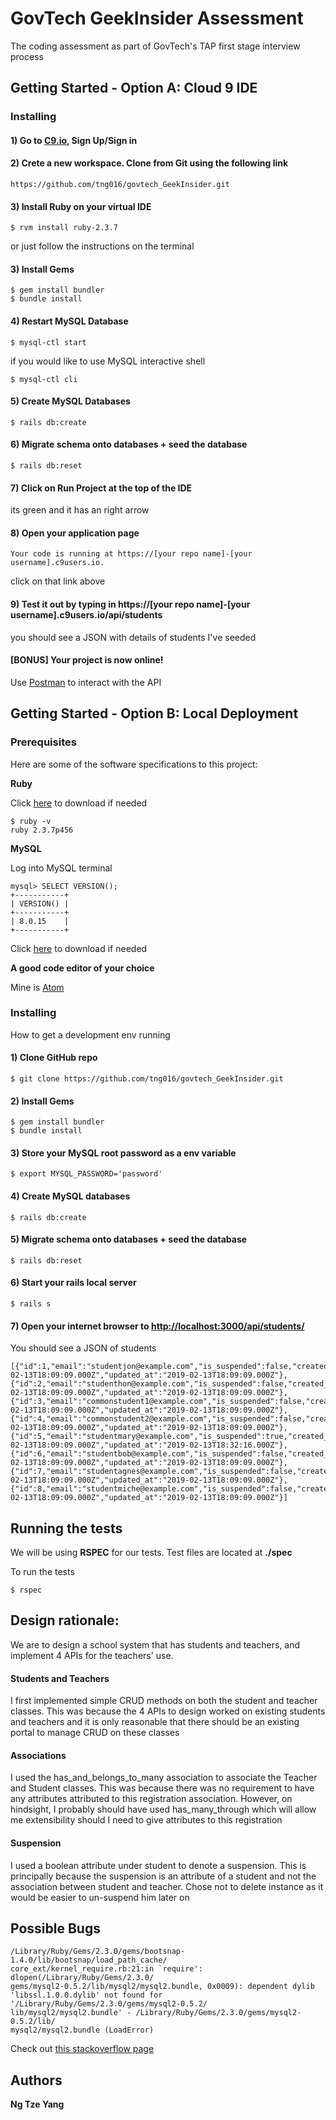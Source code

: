 # GovTech GeekInsider Assessment

The coding assessment as part of GovTech's TAP first stage interview process

## Getting Started - Option A: Cloud 9 IDE

### Installing

#### 1) Go to [C9.io](https://c9.io/), Sign Up/Sign in

#### 2) Crete a new workspace. Clone from Git using the following link
```
https://github.com/tng016/govtech_GeekInsider.git
```

#### 3) Install Ruby on your virtual IDE
```
$ rvm install ruby-2.3.7
```
or just follow the instructions on the terminal

#### 3) Install Gems
```
$ gem install bundler
$ bundle install
```

#### 4) Restart MySQL Database
```
$ mysql-ctl start
```
if you would like to use MySQL interactive shell
```
$ mysql-ctl cli
```

#### 5) Create MySQL Databases
```
$ rails db:create
```

#### 6) Migrate schema onto databases + seed the database
```
$ rails db:reset
```

#### 7) Click on Run Project at the top of the IDE
its green and it has an right arrow

#### 8) Open your application page
```
Your code is running at https://[your repo name]-[your username].c9users.io.
```
click on that link above

#### 9) Test it out by typing in https://[your repo name]-[your username].c9users.io/api/students
you should see a JSON with details of students I've seeded

#### [BONUS] Your project is now online!
Use [Postman](https://www.getpostman.com/) to interact with the API

## Getting Started - Option B: Local Deployment

### Prerequisites

Here are some of the software specifications to this project:

**Ruby**

Click [here](https://rubyinstaller.org/downloads/) to download if needed
```
$ ruby -v
ruby 2.3.7p456
```

**MySQL**

Log into MySQL terminal
```
mysql> SELECT VERSION();
+-----------+
| VERSION() |
+-----------+
| 8.0.15    |
+-----------+
```
Click [here](https://www.mysql.com/downloads/) to download if needed

**A good code editor of your choice**

Mine is [Atom](https://atom.io/)

### Installing

How to get a development env running

#### 1) Clone GitHub repo
```
$ git clone https://github.com/tng016/govtech_GeekInsider.git
```

#### 2) Install Gems
```
$ gem install bundler
$ bundle install
```

#### 3) Store your MySQL root password as a env variable
```
$ export MYSQL_PASSWORD='password'
```

#### 4) Create MySQL databases
```
$ rails db:create
```

#### 5) Migrate schema onto databases + seed the database
```
$ rails db:reset
```

#### 6) Start your rails local server
```
$ rails s
```

#### 7) Open your internet browser to [http://localhost:3000/api/students/](http://localhost:3000/api/students/)
You should see a JSON of students
```
[{"id":1,"email":"studentjon@example.com","is_suspended":false,"created_at":"2019-02-13T18:09:09.000Z","updated_at":"2019-02-13T18:09:09.000Z"},{"id":2,"email":"studenthon@example.com","is_suspended":false,"created_at":"2019-02-13T18:09:09.000Z","updated_at":"2019-02-13T18:09:09.000Z"},{"id":3,"email":"commonstudent1@example.com","is_suspended":false,"created_at":"2019-02-13T18:09:09.000Z","updated_at":"2019-02-13T18:09:09.000Z"},{"id":4,"email":"commonstudent2@example.com","is_suspended":false,"created_at":"2019-02-13T18:09:09.000Z","updated_at":"2019-02-13T18:09:09.000Z"},{"id":5,"email":"studentmary@example.com","is_suspended":true,"created_at":"2019-02-13T18:09:09.000Z","updated_at":"2019-02-13T18:32:16.000Z"},{"id":6,"email":"studentbob@example.com","is_suspended":false,"created_at":"2019-02-13T18:09:09.000Z","updated_at":"2019-02-13T18:09:09.000Z"},{"id":7,"email":"studentagnes@example.com","is_suspended":false,"created_at":"2019-02-13T18:09:09.000Z","updated_at":"2019-02-13T18:09:09.000Z"},{"id":8,"email":"studentmiche@example.com","is_suspended":false,"created_at":"2019-02-13T18:09:09.000Z","updated_at":"2019-02-13T18:09:09.000Z"}]
```

## Running the tests

We will be using **RSPEC** for our tests.
Test files are located at **./spec**

To run the tests
```
$ rspec
```

## Design rationale:

We are to design a school system that has students and teachers, and implement 4 APIs for the teachers' use.

#### Students and Teachers

I first implemented simple CRUD methods on both the student and teacher classes. This was because the 4 APIs to design worked on existing students and teachers and it is only reasonable that there should be an existing portal to manage CRUD on these classes

#### Associations

I used the has_and_belongs_to_many association to associate the Teacher and Student classes. This was because there was no requirement to have any attributes attributed to this registration association. However, on hindsight, I probably should have used has_many_through which will allow me extensibility should I need to give attributes to this registration

#### Suspension

I used a boolean attribute under student to denote a suspension. This is principally because the suspension is an attribute of a student and not the association between student and teacher. Chose not to delete instance as it would be easier to un-suspend him later on


## Possible Bugs

```
/Library/Ruby/Gems/2.3.0/gems/bootsnap-1.4.0/lib/bootsnap/load_path_cache/
core_ext/kernel_require.rb:21:in `require': dlopen(/Library/Ruby/Gems/2.3.0/
gems/mysql2-0.5.2/lib/mysql2/mysql2.bundle, 0x0009): dependent dylib
'libssl.1.0.0.dylib' not found for '/Library/Ruby/Gems/2.3.0/gems/mysql2-0.5.2/
lib/mysql2/mysql2.bundle' - /Library/Ruby/Gems/2.3.0/gems/mysql2-0.5.2/lib/
mysql2/mysql2.bundle (LoadError)
```

Check out [this stackoverflow page](https://stackoverflow.com/questions/51264240/rake-dbmigrate-error-with-mysql2-gem-library-not-loaded-libssl-1-0-0-dylib)

## Authors

**Ng Tze Yang**
